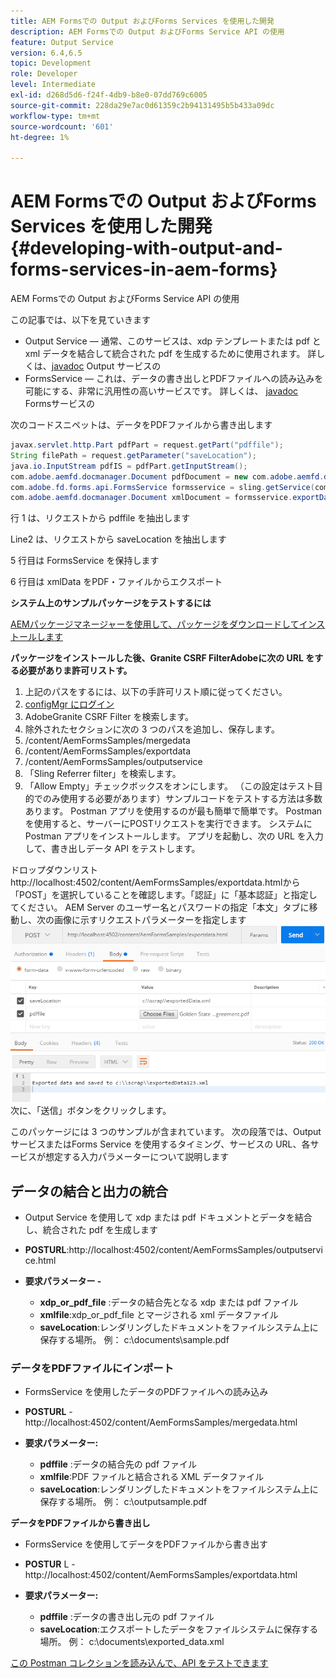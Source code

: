 ```yaml
---
title: AEM Formsでの Output およびForms Services を使用した開発
description: AEM Formsでの Output およびForms Service API の使用
feature: Output Service
version: 6.4,6.5
topic: Development
role: Developer
level: Intermediate
exl-id: d268d5d6-f24f-4db9-b8e0-07dd769c6005
source-git-commit: 228da29e7ac0d61359c2b94131495b5b433a09dc
workflow-type: tm+mt
source-wordcount: '601'
ht-degree: 1%

---
```


# AEM Formsでの Output およびForms Services を使用した開発{#developing-with-output-and-forms-services-in-aem-forms}

AEM Formsでの Output およびForms Service API の使用

この記事では、以下を見ていきます

* Output Service — 通常、このサービスは、xdp テンプレートまたは pdf と xml データを結合して統合された pdf を生成するために使用されます。 詳しくは、[javadoc](https://helpx.adobe.com/experience-manager/6-5/forms/javadocs/index.html?com/adobe/fd/output/api/OutputService.html) Output サービスの
* FormsService — これは、データの書き出しとPDFファイルへの読み込みを可能にする、非常に汎用性の高いサービスです。 詳しくは、 [javadoc](https://helpx.adobe.com/experience-manager/6-5/forms/javadocs/index.html?com/adobe/fd/forms/api/class-use/FormsService.html) Formsサービスの


次のコードスニペットは、データをPDFファイルから書き出します

```java
javax.servlet.http.Part pdfPart = request.getPart("pdffile");
String filePath = request.getParameter("saveLocation");
java.io.InputStream pdfIS = pdfPart.getInputStream();
com.adobe.aemfd.docmanager.Document pdfDocument = new com.adobe.aemfd.docmanager.Document(pdfIS);
com.adobe.fd.forms.api.FormsService formsservice = sling.getService(com.adobe.fd.forms.api.FormsService.class);
com.adobe.aemfd.docmanager.Document xmlDocument = formsservice.exportData(pdfDocument,com.adobe.fd.forms.api.DataFormat.Auto);
```

行 1 は、リクエストから pdffile を抽出します

Line2 は、リクエストから saveLocation を抽出します

5 行目は FormsService を保持します

6 行目は xmlData をPDF・ファイルからエクスポート

**システム上のサンプルパッケージをテストするには**

[AEMパッケージマネージャーを使用して、パッケージをダウンロードしてインストールします](assets/outputandformsservice.zip)




**パッケージをインストールした後、Granite CSRF FilterAdobeに次の URL をする必要がありま許可リストす。**

1. 上記のパスをするには、以下の手許可リスト順に従ってください。
1. [configMgr にログイン](http://localhost:4502/system/console/configMgr)
1. AdobeGranite CSRF Filter を検索します。
1. 除外されたセクションに次の 3 つのパスを追加し、保存します。
1. /content/AemFormsSamples/mergedata
1. /content/AemFormsSamples/exportdata
1. /content/AemFormsSamples/outputservice
1. 「Sling Referrer filter」を検索します。
1. 「Allow Empty」チェックボックスをオンにします。 （この設定はテスト目的でのみ使用する必要があります）サンプルコードをテストする方法は多数あります。 Postman アプリを使用するのが最も簡単で簡単です。 Postman を使用すると、サーバーにPOSTリクエストを実行できます。 システムに Postman アプリをインストールします。
アプリを起動し、次の URL を入力して、書き出しデータ API をテストします。

ドロップダウンリストhttp://localhost:4502/content/AemFormsSamples/exportdata.htmlから「POST」を選択していることを確認します。「認証」に「基本認証」と指定してください。 AEM Server のユーザー名とパスワードの指定「本文」タブに移動し、次の画像に示すリクエストパラメーターを指定します
![書き出し](assets/postexport.png)
次に、「送信」ボタンをクリックします。

このパッケージには 3 つのサンプルが含まれています。 次の段落では、Output サービスまたはForms Service を使用するタイミング、サービスの URL、各サービスが想定する入力パラメーターについて説明します

## データの結合と出力の統合

* Output Service を使用して xdp または pdf ドキュメントとデータを結合し、統合された pdf を生成します
* **POSTURL**:http://localhost:4502/content/AemFormsSamples/outputservice.html
* **要求パラメーター -**

   * **xdp_or_pdf_file** :データの結合先となる xdp または pdf ファイル
   * **xmlfile**:xdp_or_pdf_file とマージされる xml データファイル
   * **saveLocation**:レンダリングしたドキュメントをファイルシステム上に保存する場所。 例： c:\\documents\\sample.pdf

### データをPDFファイルにインポート

* FormsService を使用したデータのPDFファイルへの読み込み
* **POSTURL** - http://localhost:4502/content/AemFormsSamples/mergedata.html
* **要求パラメーター:**

   * **pdffile** :データの結合先の pdf ファイル
   * **xmlfile**:PDF ファイルと結合される XML データファイル
   * **saveLocation**:レンダリングしたドキュメントをファイルシステム上に保存する場所。 例： c:\\outputsample.pdf

**データをPDFファイルから書き出し**
* FormsService を使用してデータをPDFファイルから書き出す
* **POSTUR** L - http://localhost:4502/content/AemFormsSamples/exportdata.html
* **要求パラメーター:**

   * **pdffile** :データの書き出し元の pdf ファイル
   * **saveLocation**:エクスポートしたデータをファイルシステムに保存する場所。 例： c:\\documents\\exported_data.xml

[この Postman コレクションを読み込んで、API をテストできます](assets/document-services-postman-collection.json)

